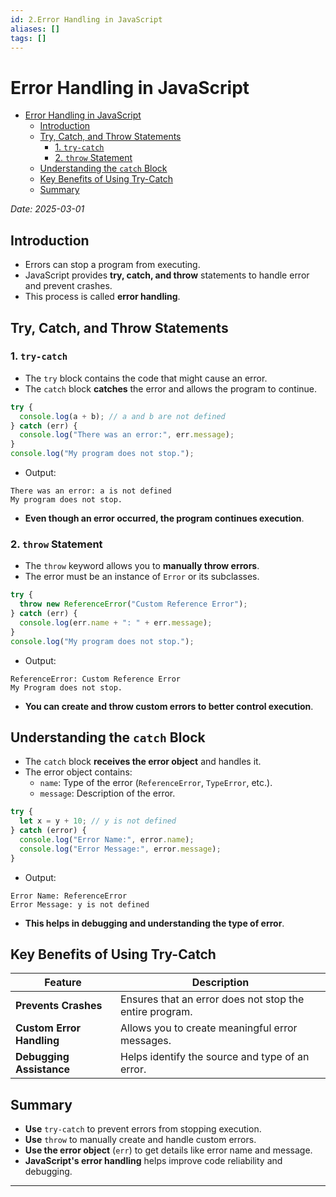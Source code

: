 ```yaml
---
id: 2.Error Handling in JavaScript
aliases: []
tags: []
---
```


# Error Handling in JavaScript

<!--toc:start-->

- [Error Handling in JavaScript](#error-handling-in-javascript)
  - [Introduction](#introduction)
  - [Try, Catch, and Throw Statements](#try-catch-and-throw-statements)
    - [1. `try-catch`](#1-try-catch)
    - [2. `throw` Statement](#2-throw-statement)
  - [Understanding the `catch` Block](#understanding-the-catch-block)
  - [Key Benefits of Using Try-Catch](#key-benefits-of-using-try-catch)
  - [Summary](#summary)
  <!--toc:end-->

_Date: 2025-03-01_

## Introduction

- Errors can stop a program from executing.
- JavaScript provides **try, catch, and throw** statements to handle error and prevent crashes.
- This process is called **error handling**.

## Try, Catch, and Throw Statements

### 1. `try-catch`

- The `try` block contains the code that might cause an error.
- The `catch` block **catches** the error and allows the program to continue.

```js
try {
  console.log(a + b); // a and b are not defined
} catch (err) {
  console.log("There was an error:", err.message);
}
console.log("My program does not stop.");
```

- Output:

```
There was an error: a is not defined
My program does not stop.
```

- **Even though an error occurred, the program continues execution**.

### 2. `throw` Statement

- The `throw` keyword allows you to **manually throw errors**.
- The error must be an instance of `Error` or its subclasses.

```js
try {
  throw new ReferenceError("Custom Reference Error");
} catch (err) {
  console.log(err.name + ": " + err.message);
}
console.log("My program does not stop.");
```

- Output:

```
ReferenceError: Custom Reference Error
My Program does not stop.
```

- **You can create and throw custom errors to better control execution**.

## Understanding the `catch` Block

- The `catch` block **receives the error object** and handles it.
- The error object contains:
  - `name`: Type of the error (`ReferenceError`, `TypeError`, etc.).
  - `message`: Description of the error.

```js
try {
  let x = y + 10; // y is not defined
} catch (error) {
  console.log("Error Name:", error.name);
  console.log("Error Message:", error.message);
}
```

- Output:

```
Error Name: ReferenceError
Error Message: y is not defined
```

- **This helps in debugging and understanding the type of error**.

## Key Benefits of Using Try-Catch

| **Feature**               | **Description**                                         |
| ------------------------- | ------------------------------------------------------- |
| **Prevents Crashes**      | Ensures that an error does not stop the entire program. |
| **Custom Error Handling** | Allows you to create meaningful error messages.         |
| **Debugging Assistance**  | Helps identify the source and type of an error.         |

## Summary

- **Use** `try-catch` to prevent errors from stopping execution.
- **Use** `throw` to manually create and handle custom errors.
- **Use the error object** (`err`) to get details like error name and message.
- **JavaScript's error handling** helps improve code reliability and debugging.

---
